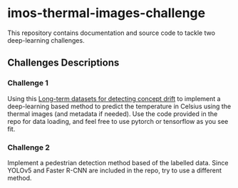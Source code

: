 # imos-thermal-images-challenge

This repository contains documentation and source code to tackle two deep-learning
challenges.

## Challenges Descriptions

### Challenge 1

Using this
[Long-term datasets for detecting concept drift](https://www.kaggle.com/datasets/ivannikolov/longterm-thermal-drift-dataset)
to implement a deep-learning based method to predict the temperature in Celsius using
the thermal images (and metadata if needed). Use the code provided in the repo for data
loading, and feel free to use pytorch or tensorflow as you see fit.

### Challenge 2

Implement a pedestrian detection method based of the labelled data. Since YOLOv5 and
Faster R-CNN are included in the repo, try to use a different method.
